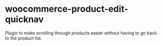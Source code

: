 # woocommerce-product-edit-quicknav
Plugin to make scrolling through products easier without having to go back to the product list.
